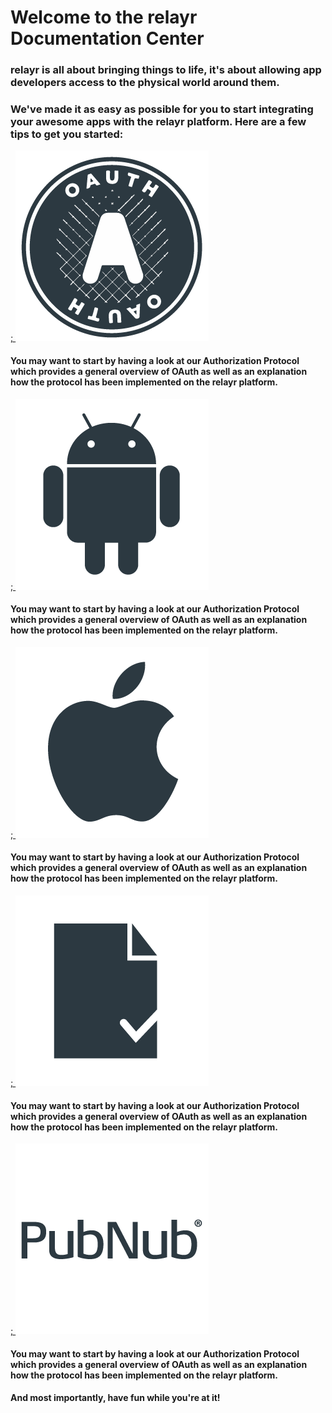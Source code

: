 # Welcome to the relayr Documentation Center 

### relayr is all about bringing things to life, it's about allowing app developers access to the physical world around them.

### We've made it as easy as possible for you to start integrating your awesome apps with the relayr platform. Here are a few tips to get you started:


<div class="category"> 
<a href="https://developer.relayr.io/documents/Authorization/Reference">;
<img src="assets/OAuth_logo.png" alt="" title=""></a>
<h4>
    You may want to start by having a look at our Authorization Protocol which provides a general overview of OAuth as well as an explanation how the protocol has been implemented on the relayr platform.
  </h4>
 </div>


<div class="category"> 
<a href="https://developer.relayr.io/documents/Android/Reference">;
<img src="assets/Android_logo.png" alt="" title=""></a>
<h4>
    You may want to start by having a look at our Authorization Protocol which provides a general overview of OAuth as well as an explanation how the protocol has been implemented on the relayr platform.
  </h4>
 </div>


<div class="category"> 
<a href="https://developer.relayr.io/documents/iOS/Reference">;
<img src="assets/Apple_logo.png" alt="" title=""></a>
<h4>
    You may want to start by having a look at our Authorization Protocol which provides a general overview of OAuth as well as an explanation how the protocol has been implemented on the relayr platform.
  </h4>
 </div>


<div class="category"> 
<a href="https://developer.relayr.io/documents/Registration/Introduction">;
<img src="assets/Registration_icon.png" alt="" title=""></a>
<h4>
    You may want to start by having a look at our Authorization Protocol which provides a general overview of OAuth as well as an explanation how the protocol has been implemented on the relayr platform.
  </h4>
 </div>


<div class="category"> 
<a href="https://developer.relayr.io/documents/PubNub/Reference">;
<img src="assets/PubNub_logo.png" alt="" title=""></a>
<h4>
    You may want to start by having a look at our Authorization Protocol which provides a general overview of OAuth as well as an explanation how the protocol has been implemented on the relayr platform.
  </h4>
 </div>

#### And most importantly, have fun while you're at it!



